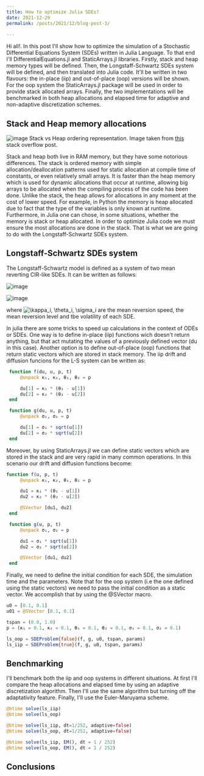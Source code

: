 ```yaml
---
title: How to optimize Julia SDEs?
date: 2021-12-29
permalink: /posts/2021/12/blog-post-3/
 
---
```


Hi all!. 
In this post I'll show how to optimize the simulation of a Stochastic Differential Equations System (SDEs) written in Julia Language. 
To that end I'll DifferentialEquations.jl and StaticArrays.jl libraries. 
Firstly, stack and heap memory types will be defined. Then, the Longstaff-Schwartz SDEs system will be defined, and then translated into Julia code. It'll be written in two flavours: the in-place (iip) and out-of-place (oop) versions will be shown. For the oop system the StaticArrays.jl package will be used in order to provide stack allocated arrays. 
Finally, the two implementations will be benchmarked in both heap allocations and elapsed time for adaptive and non-adaptive discretization schemes. 

## Stack and Heap memory allocations

![image](https://i.stack.imgur.com/9c2VH.png)
Stack vs Heap ordering representation. Image taken from [this](https://stackoverflow.com/questions/79923/what-and-where-are-the-stack-and-heap) stack overflow post.

Stack and heap both live in RAM memory, but they have some notorious differences. The stack is ordered memory with simple allocation/deallocation patterns used for static allocation at compile time of constants, or even relatively small arrays. It is faster than the heap memory which is used for dynamic allocations that occur at runtime, allowing big arrays to be allocated when the compiling process of the code has been done. Unlike the stack, the heap allows for allocations in any moment at the cost of lower speed.
For example, in Python the memory is heap allocated due to fact that the type of the variables is only known at runtime. Furthermore, in Julia one can chose, in some situations, whether the memory is stack or heap allocated. In order to optimize Julia code we must ensure the most allocations are done in the stack. That is what we are going to do with the Longstaff-Schwartz SDEs system.


## Longstaff-Schwartz SDEs system
The Longstaff-Schwartz model is defined as a system of two mean reverting CIR-like SDEs. It can be written as follows:

![image](https://user-images.githubusercontent.com/29048170/147709341-01becdd8-385d-410b-95d8-813f4c66e4c9.png)

![image](https://user-images.githubusercontent.com/29048170/147709286-c674e73a-12c3-479f-9761-c3be389a36eb.png)

where <img src="https://latex.codecogs.com/svg.image?\kappa_i,&space;\theta_i,&space;\sigma_i&space;" title="\kappa_i, \theta_i, \sigma_i " /> are the mean reversion speed, the mean reversion level and tbe volatility of each SDE.


In julia there are some tricks to speed up calculations in the context of ODEs or SDEs. One way is to define in-place (iip) functions wich doesn't return anything, but that act mutating the values of a previously defined vector (du in this case). Another option is to define out-of-place (oop) functions that return static vectors which are stored in stack memory. The iip drift and diffusion funcions for the L-S system can be written as:

```julia
 function f(du, u, p, t)
     @unpack κ₁, κ₂, θ₁, θ₂ = p

     du[1] = κ₁ * (θ₁ - u[1])
     du[2] = κ₂ * (θ₂ - u[2])
 end

 function g(du, u, p, t)
     @unpack σ₁, σ₂ = p

     du[1] = σ₁ * sqrt(u[1])
     du[2] = σ₂ * sqrt(u[2])
 end
```

Moreover, by using StaticArrays.jl we can define static vectors which are stored in the stack and are very rapid in many common operations. In this scenario our drift and diffusion functions become:

```julia
function f(u, p, t)
     @unpack κ₁, κ₂, θ₁, θ₂ = p

     du1 = κ₁ * (θ₁ - u[1])
     du2 = κ₂ * (θ₂ - u[2])

     @SVector [du1, du2]
 end

 function g(u, p, t)
     @unpack σ₁, σ₂ = p

     du1 = σ₁ * sqrt(u[1])
     du2 = σ₂ * sqrt(u[2])

     @SVector [du1, du2]
 end 
```

Finally, we need to define the initial condition for each SDE, the simulation time and the parameters. Note that for the oop system (i.e the one defined using the static vectors) we need to pass the initial condition as a static vector. We accomplish that by using the @SVector macro.

```julia
u0 = [0.1, 0.1]
u01 = @SVector [0.1, 0.1]

tspan = (0.0, 1.0)
p = (κ₁ = 0.1, κ₂ = 0.1, θ₁ = 0.1, θ₂ = 0.1, σ₁ = 0.1, σ₂ = 0.1)

ls_oop = SDEProblem{false}(f, g, u0, tspan, params)
ls_iip = SDEProblem{true}(f, g, u0, tspan, params)
```

## Benchmarking

I'll benchmark both the iip and oop systems in different situations. At first I'll compare the heap allocations and elapsed time by using an adaptive discretization algorithm. Then I'll use the same algorithm but turning off the adaptativity feature. Finally, I'll use the Euler-Maruyama scheme.

```julia
@btime solve(ls_iip)
@btime solve(ls_oop)
```

```julia
@btime solve(ls_iip, dt=1/252, adaptive=false)
@btime solve(ls_oop, dt=1/252, adaptive=false)
```

```julia
@btime solve(ls_iip, EM(), dt = 1 / 252)
@btime solve(ls_oop, EM(), dt = 1 / 252)
```

## Conclusions




